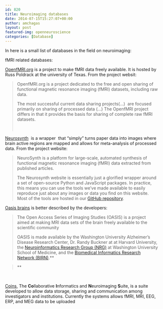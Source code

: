 ```yaml
---
id: 820
title: Neuroimaging databases
date: 2014-07-15T15:27:07+00:00
author: amchagas
layout: post
featured-img: openneuroscience
categories: [Database]
---
```

In here is a small list of databases in the field on neuroimaging:

fMRI related databases:

[OpenfMRI.org](https://openfmri.org/) is a project to make fMRI data freely available. It is hosted by Russ Poldrack at the university of Texas. From the project websit:

> OpenfMRI.org is a project dedicated to the free and open sharing of functional magnetic resonance imaging (fMRI) datasets, including raw data.
>
> The most successful current data sharing projects(&#8230;)  are focused primarily on sharing of processed data (&#8230;) The OpenfMRI project differs in that it provides the basis for sharing of complete raw fMRI datasets.
>
> &nbsp;

[Neurosynth](http://neurosynth.org "Statistics: The R environment")  is a wrapper  that “simply” turns paper data into images where brain active regions are mapped and allows for meta-analysis of processed  data. From the project website:

> NeuroSynth is a platform for large-scale, automated synthesis of functional magnetic resonance imaging (fMRI) data extracted from published articles.
>
> The Neurosynth website is essentially just a glorified wrapper around a set of open-source Python and JavaScript packages. In practice, this means you can use the tools we&#8217;ve made available to easily reproduce just about any images or data you find on this website. Most of the tools are hosted in our [GitHub repository](http://github.com/neurosynth).

[Oasis brains](http://www.oasis-brains.org/) is better described by the developers:

> The Open Access Series of Imaging Studies (OASIS) is a project aimed at making MRI data sets of the brain freely available to the scientific community
>
> OASIS is made available by the Washington University Alzheimer’s Disease Research Center, Dr. Randy Buckner at at Harvard University, the <a href="http://nrg.wustl.edu" target="_blank">Neuroinformatics Research Group (NRG)</a> at Washington University School of Medicine, and the <a href="http://www.nbirn.net" target="_blank">Biomedical Informatics Research Network (BIRN)</a>.**

>**

&nbsp;

[Coins](http://coins.mrn.org/), The **Co**llaborative **I**nformatics and **N**euroimaging **S**uite, is a suite developed to allow data storage, sharing and communication among investigators and institutions. Currently the systems allows fMRI, MRI, EEG, ERP, and MEG data to be uploaded

&nbsp;

&nbsp;
